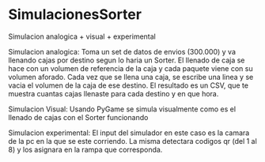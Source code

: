 # SimulacionesSorter
 Simulacion analogica + visual + experimental 


Simulacion analogica: 
Toma un set de datos de envios (300.000) y va llenando cajas por destino segun lo haria un Sorter. 
El llenado de caja se hace con un volumen de referencia de la caja y cada paquete viene con su volumen aforado. 
Cada vez que se llena una caja, se escribe una linea y se vacia el volumen de la caja de ese destino.
El resultado es un CSV, que te muestra cuantas cajas llenaste para cada destino y en que hora. 

Simulacion Visual: 
Usando PyGame se simula visualmente como es el llenado de cajas con el Sorter funcionando

Simulacion experimental: 
El input del simulador en este caso es la camara de la pc en la que se este corriendo. 
La misma detectara codigos qr (del 1 al 8) y los asignara en la rampa que corresponda. 
